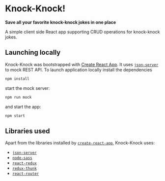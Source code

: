 # Knock-Knock!
**Save all your favorite knock-knock jokes in one place**

A simple client side React app supporting CRUD operations for knock-knock jokes.

## Launching locally
Knock-Knock was bootstrapped with [Create React App](https://github.com/facebook/create-react-app).
It uses [`json-server`](https://github.com/typicode/json-server) to mock REST API. To launch application locally install the dependencies
```sh
npm install
```
start the mock server:

```sh
npm run mock
```
and start the app:
```sh
npm start
```
## Libraries used
Apart from the libraries installed by [`create-react-app`](https://github.com/facebook/create-react-app), Knock-Knock uses:
- [`json-server`](https://github.com/typicode/json-server)
- [`node-sass`](https://create-react-app.dev/docs/adding-a-sass-stylesheet)
- [`react-redux`](https://react-redux.js.org/introduction/quick-start)
- [`redux-thunk`](https://github.com/reduxjs/redux-thunk)
- [`react-router`](https://reacttraining.com/react-router/web/guides/quick-start)

